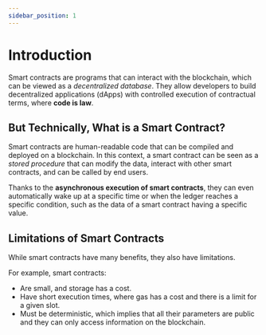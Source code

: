 ```yaml
---
sidebar_position: 1
---
```



# Introduction

Smart contracts are programs that can interact with the blockchain, which can be viewed as a *decentralized database*. They allow developers to build decentralized applications (dApps) with controlled execution of contractual terms, where **code is law**.

## But Technically, What is a Smart Contract?

Smart contracts are human-readable code that can be compiled and deployed on a blockchain. In this context, a smart contract can be seen as a *stored procedure* that can modify the data, interact with other smart contracts, and can be called by end users.

Thanks to the **asynchronous execution of smart contracts**, they can even automatically wake up at a specific time or when the ledger reaches a specific condition, such as the data of a smart contract having a specific value.

## Limitations of Smart Contracts

While smart contracts have many benefits, they also have limitations.

For example, smart contracts:

- Are small, and storage has a cost.
- Have short execution times, where gas has a cost and there is a limit for a given slot.
- Must be deterministic, which implies that all their parameters are public and they can only access information on the blockchain.
